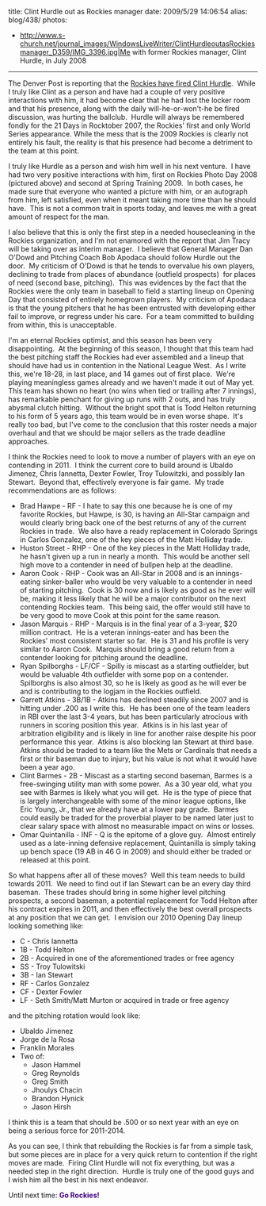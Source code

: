 title: Clint Hurdle out as Rockies manager
date: 2009/5/29 14:06:54
alias: blog/438/
photos:
- http://www.s-church.net/journal_images/WindowsLiveWriter/ClintHurdleoutasRockiesmanager_D359/IMG_3396.jpg|Me with former Rockies manager, Clint Hurdle, in July 2008
---
The Denver Post is reporting that the [Rockies have fired Clint Hurdle](http://www.denverpost.com/ci_12477955).  While I truly like Clint as a person and have had a couple of very positive interactions with him, it had become clear that he had lost the locker room and that his presence, along with the daily will-he-or-won't-he be fired discussion, was hurting the ballclub.  Hurdle will always be remembered fondly for the 21 Days in Rocktober 2007, the Rockies' first and only World Series appearance. While the mess that is the 2009 Rockies is clearly not entirely his fault, the reality is that his presence had become a detriment to the team at this point.

I truly like Hurdle as a person and wish him well in his next venture.  I have had two very positive interactions with him, first on Rockies Photo Day 2008 (pictured above) and second at Spring Training 2009.  In both cases, he made sure that everyone who wanted a picture with him, or an autograph from him, left satisfied, even when it meant taking more time than he should have.  This is not a common trait in sports today, and leaves me with a great amount of respect for the man.

I also believe that this is only the first step in a needed housecleaning in the Rockies organization, and I'm not enamored with the report that Jim Tracy will be taking over as interim manager.  I believe that General Manager Dan O'Dowd and Pitching Coach Bob Apodaca should follow Hurdle out the door.  My criticism of O'Dowd is that he tends to overvalue his own players, declining to trade from places of abundance (outfield prospects)  for places of need (second base, pitching).  This was evidences by the fact that the Rockies were the only team in baseball to field a starting lineup on Opening Day that consisted of entirely homegrown players.  My criticism of Apodaca is that the young pitchers that he has been entrusted with developing either fail to improve, or regress under his care.  For a team committed to building from within, this is unacceptable.

I'm an eternal Rockies optimist, and this season has been very disappointing.  At the beginning of this season, I thought that this team had the best pitching staff the Rockies had ever assembled and a lineup that should have had us in contention in the National League West.  As I write this, we're 18-28, in last place, and 14 games out of first place.  We're playing meaningless games already and we haven't made it out of May yet.  This team has shown no heart (no wins when tied or trailing after 7 innings), has remarkable penchant for giving up runs with 2 outs, and has truly abysmal clutch hitting.  Without the bright spot that is Todd Helton returning to his form of 5 years ago, this team would be in even worse shape.  It's really too bad, but I've come to the conclusion that this roster needs a major overhaul and that we should be major sellers as the trade deadline approaches.

I think the Rockies need to look to move a number of players with an eye on contending in 2011.  I think the current core to build around is Ubaldo Jimenez, Chris Iannetta, Dexter Fowler, Troy Tulowitzki, and possibly Ian Stewart.  Beyond that, effectively everyone is fair game.  My trade recommendations are as follows:

*   Brad Hawpe - RF - I hate to say this one because he is one of my favorite Rockies, but Hawpe, is 30, is having an All-Star campaign and would clearly bring back one of the best returns of any of the current Rockies in trade.  We also have a ready replacement in Colorado Springs in Carlos Gonzalez, one of the key pieces of the Matt Holliday trade.
*   Huston Street - RHP - One of the key pieces in the Matt Holliday trade, he hasn't given up a run in nearly a month.  This would be another sell high move to a contender in need of bullpen help at the deadline.
*   Aaron Cook - RHP - Cook was an All-Star in 2008 and is an innings-eating sinker-baller who would be very valuable to a contender in need of starting pitching.  Cook is 30 now and is likely as good as he ever will be, making it less likely that he will be a major contributor on the next contending Rockies team.  This being said, the offer would still have to be very good to move Cook at this point for the same reason.
*   Jason Marquis - RHP - Marquis is in the final year of a 3-year, $20 million contract.  He is a veteran innings-eater and has been the Rockies' most consistent starter so far.  He is 31 and his profile is very similar to Aaron Cook.  Marquis should bring a good return from a contender looking for pitching around the deadline.
*   Ryan Spilborghs - LF/CF - Spilly is miscast as a starting outfielder, but would be valuable 4th outfielder with some pop on a contender.  Spilborghs is also almost 30, so he is likely as good as he will ever be and is contributing to the logjam in the Rockies outfield.
*   Garrett Atkins - 3B/1B - Atkins has declined steadily since 2007 and is hitting under .200 as I write this.  He has been one of the team leaders in RBI over the last 3-4 years, but has been particularly atrocious with runners in scoring position this year.  Atkins is in his last year of arbitration eligibility and is likely in line for another raise despite his poor performance this year.  Atkins is also blocking Ian Stewart at third base.  Atkins should be traded to a team like the Mets or Cardinals that needs a first or thir baseman due to injury, but his value is not what it would have been a year ago.
*   Clint Barmes - 2B - Miscast as a starting second baseman, Barmes is a free-swinging utility man with some power.  As a 30 year old, what you see with Barmes is likely what you will get.  He is the type of piece that is largely interchangeable with some of the minor league options, like Eric Young, Jr., that we already have at a lower pay grade.  Barmes could easily be traded for the proverbial player to be named later just to clear salary space with almost no measurable impact on wins or losses.
*   Omar Quintanilla - INF - Q is the epitome of a glove guy.  Almost entirely used as a late-inning defensive replacement, Quintanilla is simply taking up bench space (19 AB in 46 G in 2009) and should either be traded or released at this point.

So what happens after all of these moves?  Well this team needs to build towards 2011.  We need to find out if Ian Stewart can be an every day third baseman.  These trades should bring in some higher level pitching prospects, a second baseman, a potential replacement for Todd Helton after his contract expires in 2011, and then effectively the best overall prospects at any position that we can get.  I envision our 2010 Opening Day lineup looking something like:

*   C - Chris Iannetta
*   1B - Todd Helton
*   2B - Acquired in one of the aforementioned trades or free agency
*   SS - Troy Tulowitski
*   3B - Ian Stewart
*   RF - Carlos Gonzalez
*   CF - Dexter Fowler
*   LF - Seth Smith/Matt Murton or acquired in trade or free agency

and the pitching rotation would look like:

*   Ubaldo Jimenez
*   Jorge de la Rosa
*   Franklin Morales
*   Two of:
    *   Jason Hammel
    *   Greg Reynolds
    *   Greg Smith
    *   Jhoulys Chacin
    *   Brandon Hynick
    *   Jason Hirsh

I think this is a team that should be .500 or so next year with an eye on being a serious force for 2011-2014. 

As you can see, I think that rebuilding the Rockies is far from a simple task, but some pieces are in place for a very quick return to contention if the right moves are made.  Firing Clint Hurdle will not fix everything, but was a needed step in the right direction.  Hurdle is truly one of the good guys and I wish him all the best in his next endeavor.

Until next time: <font color="#400080">**Go Rockies!**</font>